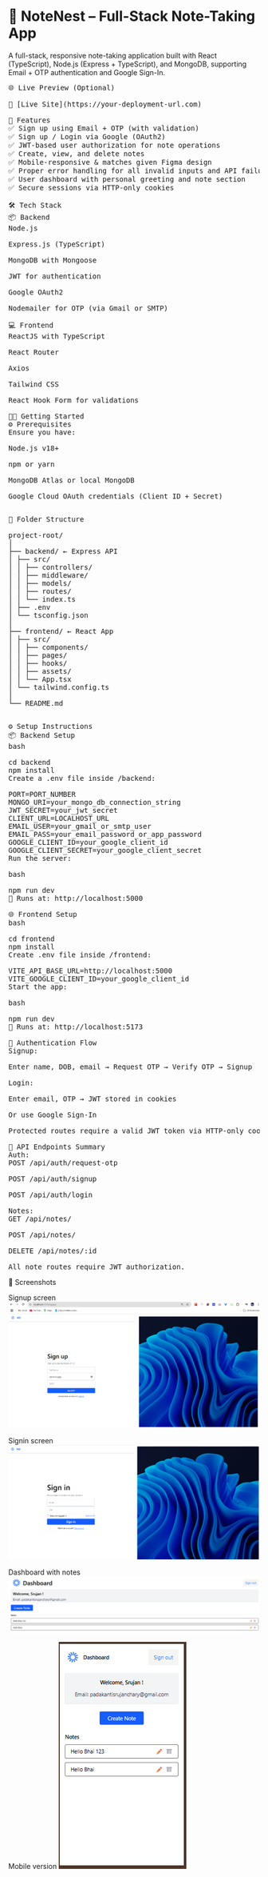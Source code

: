 <h1>📝 NoteNest – Full-Stack Note-Taking App</h1>
<p>A full-stack, responsive note-taking application built with React (TypeScript), Node.js (Express + TypeScript), and MongoDB, supporting Email + OTP authentication and Google Sign-In.</p>

<pre>
🌐 Live Preview (Optional)

🔗 [Live Site](https://your-deployment-url.com)

🚀 Features
✅ Sign up using Email + OTP (with validation)
✅ Sign up / Login via Google (OAuth2)
✅ JWT-based user authorization for note operations
✅ Create, view, and delete notes
✅ Mobile-responsive & matches given Figma design
✅ Proper error handling for all invalid inputs and API failures
✅ User dashboard with personal greeting and note section
✅ Secure sessions via HTTP-only cookies

🛠️ Tech Stack
📦 Backend
Node.js

Express.js (TypeScript)

MongoDB with Mongoose

JWT for authentication

Google OAuth2

Nodemailer for OTP (via Gmail or SMTP)

💻 Frontend
ReactJS with TypeScript

React Router

Axios

Tailwind CSS

React Hook Form for validations

🧑‍💻 Getting Started
⚙️ Prerequisites
Ensure you have:

Node.js v18+

npm or yarn

MongoDB Atlas or local MongoDB

Google Cloud OAuth credentials (Client ID + Secret)

</pre>
<pre>
📁 Folder Structure

project-root/
│
├── backend/ ← Express API
│ ├── src/
│ │ ├── controllers/
│ │ ├── middleware/
│ │ ├── models/
│ │ ├── routes/
│ │ └── index.ts
│ ├── .env
│ └── tsconfig.json
│
├── frontend/ ← React App
│ ├── src/
│ │ ├── components/
│ │ ├── pages/
│ │ ├── hooks/
│ │ ├── assets/
│ │ └── App.tsx
│ └── tailwind.config.ts
│
└── README.md

</pre>
<pre>
⚙️ Setup Instructions
📦 Backend Setup
bash

cd backend
npm install
Create a .env file inside /backend:

PORT=PORT_NUMBER
MONGO_URI=your_mongo_db_connection_string
JWT_SECRET=your_jwt_secret
CLIENT_URL=LOCALHOST_URL
EMAIL_USER=your_gmail_or_smtp_user
EMAIL_PASS=your_email_password_or_app_password
GOOGLE_CLIENT_ID=your_google_client_id
GOOGLE_CLIENT_SECRET=your_google_client_secret
Run the server:

bash

npm run dev
📎 Runs at: http://localhost:5000

🌐 Frontend Setup
bash

cd frontend
npm install
Create .env file inside /frontend:

VITE_API_BASE_URL=http://localhost:5000
VITE_GOOGLE_CLIENT_ID=your_google_client_id
Start the app:

bash

npm run dev
📎 Runs at: http://localhost:5173

🔐 Authentication Flow
Signup:

Enter name, DOB, email → Request OTP → Verify OTP → Signup

Login:

Enter email, OTP → JWT stored in cookies

Or use Google Sign-In

Protected routes require a valid JWT token via HTTP-only cookies.

🧪 API Endpoints Summary
Auth:
POST /api/auth/request-otp

POST /api/auth/signup

POST /api/auth/login

Notes:
GET /api/notes/

POST /api/notes/

DELETE /api/notes/:id

All note routes require JWT authorization.
</pre>

📸 Screenshots

Signup screen
![alt text](image.png)

Signin screen
![alt text](image-1.png)

Dashboard with notes
![alt text](image-2.png)

Mobile version
![alt text](image-3.png)
